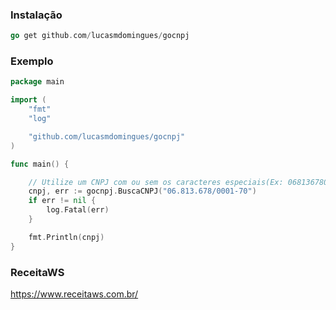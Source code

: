 ### Instalação

```go
go get github.com/lucasmdomingues/gocnpj
```

### Exemplo

```go
package main

import (
	"fmt"
	"log"

	"github.com/lucasmdomingues/gocnpj"
)

func main() {

	// Utilize um CNPJ com ou sem os caracteres especiais(Ex: 06813678000170)
	cnpj, err := gocnpj.BuscaCNPJ("06.813.678/0001-70")
	if err != nil {
		log.Fatal(err)
	}

	fmt.Println(cnpj)
}
```

### ReceitaWS
https://www.receitaws.com.br/
